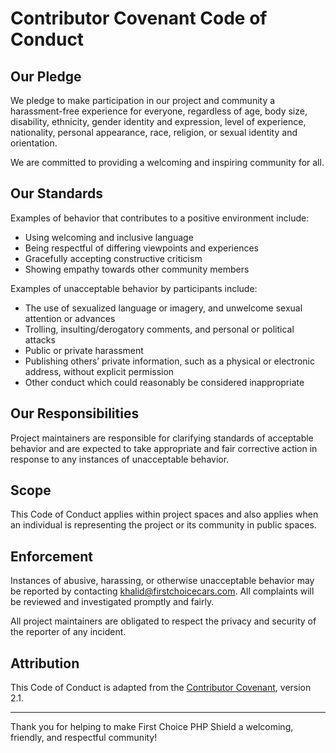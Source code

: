 # Contributor Covenant Code of Conduct

## Our Pledge

We pledge to make participation in our project and community a harassment-free experience for everyone, regardless of age, body size, disability, ethnicity, gender identity and expression, level of experience, nationality, personal appearance, race, religion, or sexual identity and orientation.

We are committed to providing a welcoming and inspiring community for all.

## Our Standards

Examples of behavior that contributes to a positive environment include:
- Using welcoming and inclusive language
- Being respectful of differing viewpoints and experiences
- Gracefully accepting constructive criticism
- Showing empathy towards other community members

Examples of unacceptable behavior by participants include:
- The use of sexualized language or imagery, and unwelcome sexual attention or advances
- Trolling, insulting/derogatory comments, and personal or political attacks
- Public or private harassment
- Publishing others’ private information, such as a physical or electronic address, without explicit permission
- Other conduct which could reasonably be considered inappropriate

## Our Responsibilities

Project maintainers are responsible for clarifying standards of acceptable behavior and are expected to take appropriate and fair corrective action in response to any instances of unacceptable behavior.

## Scope

This Code of Conduct applies within project spaces and also applies when an individual is representing the project or its community in public spaces.

## Enforcement

Instances of abusive, harassing, or otherwise unacceptable behavior may be reported by contacting [khalid@firstchoicecars.com](mailto:khalid@firstchoicecars.com). All complaints will be reviewed and investigated promptly and fairly.

All project maintainers are obligated to respect the privacy and security of the reporter of any incident.

## Attribution

This Code of Conduct is adapted from the [Contributor Covenant](https://www.contributor-covenant.org/version/2/1/code_of_conduct), version 2.1.

---

Thank you for helping to make First Choice PHP Shield a welcoming, friendly, and respectful community!
